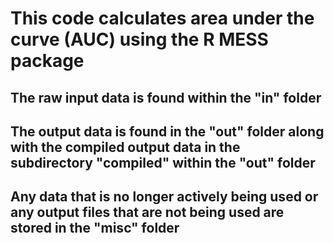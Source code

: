 # This code calculates area under the curve (AUC) using the R MESS package

## The raw input data is found within the "in" folder

## The output data is found in the "out" folder along with the compiled output data in the subdirectory "compiled" within the "out" folder

## Any data that is no longer actively being used or any output files that are not being used are stored in the "misc" folder
